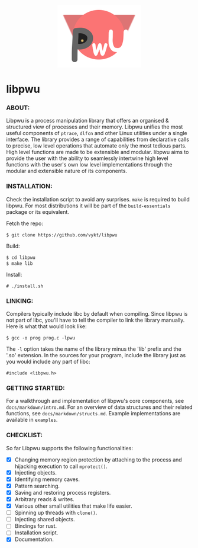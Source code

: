 <p align="center">
	<img src="logo.png">
</p>

# libpwu

### ABOUT:

Libpwu is a process manipulation library that offers an organised & structured view of processes and their memory. Libpwu unifies the most useful components of `ptrace`, `dlfcn` and other Linux utilities under a single interface. The library provides a range of capabilities from declarative calls to precise, low level operations that automate only the most tedious parts. High level functions are made to be extensible and modular. libpwu aims to provide the user with the ability to seamlessly intertwine high level functions with the user's own low level implementations through the modular and extensible nature of its components.


### INSTALLATION:

Check the installation script to avoid any surprises. `make` is required to build libpwu. For most distributions it will be part of the `build-essentials` package or its equivalent.

Fetch the repo:
```
$ git clone https://github.com/vykt/libpwu
```

Build:
```
$ cd libpwu
$ make lib
```

Install:
```
# ./install.sh
```


### LINKING:

Compilers typically include libc by default when compiling. Since libpwu is not part of libc, you'll have to tell the compiler to link the library manually. Here is what that would look like:

```
$ gcc -o prog prog.c -lpwu
```

The `-l` option takes the name of the library minus the 'lib' prefix and the '.so' extension. In the sources for your program, include the library just as you would include any part of libc:

```
#include <libpwu.h>
```


### GETTING STARTED:

For a walkthrough and implementation of libpwu's core components, see `docs/markdown/intro.md`. For an overview of data structures and their related functions, see `docs/markdown/structs.md`. Example implementations are available in `examples`.


### CHECKLIST:

So far Libpwu supports the following functionalities:

- [x] Changing memory region protection by attaching to the process and hijacking 
      execution to call `mprotect()`.
- [x] Injecting objects.
- [x] Identifying memory caves.
- [x] Pattern searching.
- [x] Saving and restoring process registers.
- [x] Arbitrary reads & writes.
- [x] Various other small utilities that make life easier.
- [ ] Spinning up threads with `clone()`.
- [ ] Injecting shared objects.
- [ ] Bindings for rust.
- [ ] Installation script.
- [x] Documentation.
